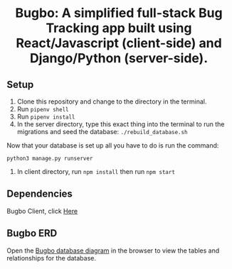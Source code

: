 <h1 align="center">
Bugbo: A simplified full-stack Bug Tracking app built using React/Javascript (client-side) and Django/Python (server-side).
</h1>

## Setup

1. Clone this repository and change to the directory in the terminal.
1. Run `pipenv shell`
1. Run `pipenv install`
1. In the server directory, type this exact thing into the terminal to run the migrations and seed the database: `./rebuild_database.sh`


Now that your database is set up all you have to do is run the command:

```
python3 manage.py runserver
```

1. In client directory, run `npm install` then run `npm start`

## Dependencies

Bugbo Client, click [Here](https://github.com/S-L-Murphey/Bugbo)

## Bugbo ERD

Open the [Bugbo database diagram](https://dbdiagram.io/d/6138cd8a825b5b0146f91b4e) in the browser to view the tables and relationships for the database.